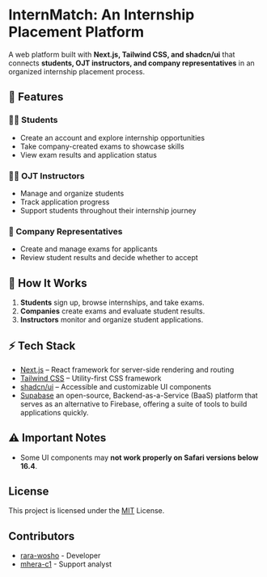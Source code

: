 # InternMatch: An Internship Placement Platform

A web platform built with **Next.js, Tailwind CSS, and shadcn/ui** that connects **students, OJT instructors, and company representatives** in an organized internship placement process.

## 🚀 Features

### 👩‍🎓 Students

-   Create an account and explore internship opportunities
-   Take company-created exams to showcase skills
-   View exam results and application status

### 👨‍🏫 OJT Instructors

-   Manage and organize students
-   Track application progress
-   Support students throughout their internship journey

### 🏢 Company Representatives

-   Create and manage exams for applicants
-   Review student results and decide whether to accept

## 📖 How It Works

1. **Students** sign up, browse internships, and take exams.
2. **Companies** create exams and evaluate student results.
3. **Instructors** monitor and organize student applications.

## ⚡ Tech Stack

-   [Next.js](https://nextjs.org/) – React framework for server-side rendering and routing
-   [Tailwind CSS](https://tailwindcss.com/) – Utility-first CSS framework
-   [shadcn/ui](https://ui.shadcn.com/) – Accessible and customizable UI components
-   [Supabase](https://supabase.com/) an open-source, Backend-as-a-Service (BaaS) platform that serves as an alternative to Firebase, offering a suite of tools to build applications quickly.

## ⚠️ Important Notes

-   Some UI components may **not work properly on Safari versions below 16.4**.

## License

This project is licensed under the
[MIT](https://choosealicense.com/licenses/mit/)
License.

## Contributors

-   [rara-wosho](https://github.com/rara-wosho) - Developer
-   [mhera-c1](https://github.com/mhera-c1) - Support analyst
